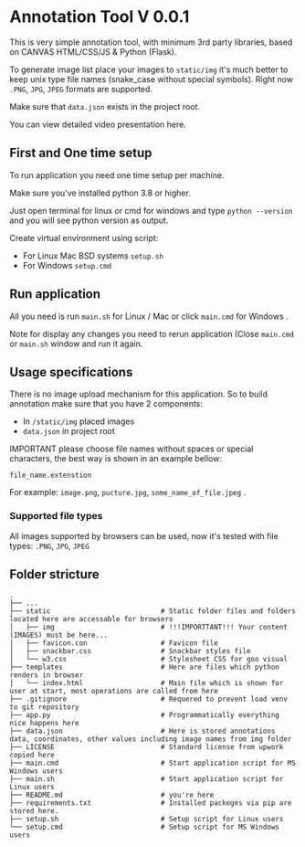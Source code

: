 # Annotation Tool V 0.0.1

This is very simple annotation tool, with minimum 3rd party libraries, based on CANVAS HTML/CSS/JS & Python (Flask).

To generate image list place your images to `static/img` it's much better to keep unix type file names (snake_case without special symbols).
Right now `.PNG`, `JPG`, `JPEG` formats are supported.

Make sure that `data.json` exists in the project root.

You can view detailed video presentation here.

## First and One time setup

To run application you need one time setup per machine. 

Make sure you've installed python 3.8 or higher.

Just open terminal for linux or cmd for windows and type `python --version` and you will see python version as output.


Create virtual environment using script:
 - For Linux Mac BSD systems `setup.sh`
 - For Windows `setup.cmd`



## Run application

All you need is run `main.sh` for Linux / Mac or click `main.cmd` for Windows .

Note for display any changes you need to rerun application (Close `main.cmd` or `main.sh` window and run it again.


## Usage specifications

There is no image upload mechanism for this application. So to build annotation make sure that you have 2 components:

 - In `/static/img` placed images
 - `data.json` in project root

IMPORTANT please choose file names without spaces or special characters, the best way is shown in an example bellow:

`file_name.extenstion`

For example: `image.png`, `pucture.jpg`, `some_name_of_file.jpeg` .


### Supported file types

All images supported by browsers can be used, now it's tested with file types: `.PNG`, `JPG`, `JPEG`



## Folder stricture

    .
    ├── ...
    ├── static                           # Static folder files and folders located here are accessable for browsers
    │   ├── img                          # !!!IMPORTTANT!!! Your content (IMAGES) must be here...
    │   ├── favicon.con                  # Favicon file
    │   ├── snackbar.css                 # Snackbar styles file
    │   └── w3.css                       # Stylesheet CSS for goo visual
    ├── templates                        # Here are files which python renders in browser
    │   └── index.html                   # Main file which is shown for user at start, most operations are called from here
    ├── .gitignore                       # Requered to prevent load venv to git repository
    ├── app.py                           # Programmatically everything nice happens here
    ├── data.json                        # Here is stored annotations data, coordinates, other values including image names from img folder
    ├── LICENSE                          # Standard license from upwork copied here
    ├── main.cmd                         # Start application script for MS Windows users
    ├── main.sh                          # Start application script for Linux users
    ├── README.md                        # you're here
    ├── requirements.txt                 # Installed packeges via pip are stored here.
    ├── setup.sh                         # Setup script for Linux users
    └── setup.cmd                        # Setup script for MS Windows users




